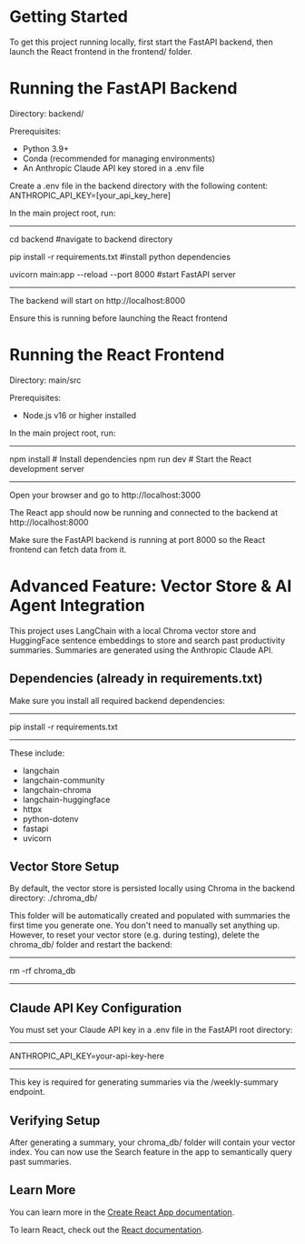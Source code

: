 # Getting Started
To get this project running locally, first start the FastAPI backend, then launch the React frontend in the frontend/ folder.

# Running the FastAPI Backend
Directory: backend/

Prerequisites:
- Python 3.9+
- Conda (recommended for managing environments)
- An Anthropic Claude API key stored in a .env file

Create a .env file in the backend directory with the following content:
ANTHROPIC_API_KEY=[your_api_key_here]

In the main project root, run:
___________________________________________________________________
cd backend #navigate to backend directory

pip install -r requirements.txt #install python dependencies

uvicorn main:app --reload --port 8000 #start FastAPI server
___________________________________________________________________

The backend will start on http://localhost:8000

Ensure this is running before launching the React frontend

# Running the React Frontend
Directory: main/src

Prerequisites:
- Node.js v16 or higher installed

In the main project root, run:
___________________________________________________________________
npm install       # Install dependencies
npm run dev       # Start the React development server
___________________________________________________________________

Open your browser and go to http://localhost:3000

The React app should now be running and connected to the backend at http://localhost:8000

Make sure the FastAPI backend is running at port 8000 so the React frontend can fetch data from it.

# Advanced Feature: Vector Store & AI Agent Integration
This project uses LangChain with a local Chroma vector store and HuggingFace sentence embeddings to store and search past productivity summaries. Summaries are generated using the Anthropic Claude API.

## Dependencies (already in requirements.txt)
Make sure you install all required backend dependencies:
___________________________________________________________________
pip install -r requirements.txt
___________________________________________________________________

These include:
- langchain
- langchain-community
- langchain-chroma
- langchain-huggingface
- httpx
- python-dotenv
- fastapi
- uvicorn

## Vector Store Setup
By default, the vector store is persisted locally using Chroma in the backend directory: ./chroma_db/

This folder will be automatically created and populated with summaries the first time you generate one. You don't need to manually set anything up. However, to reset your vector store (e.g. during testing), delete the chroma_db/ folder and restart the backend:
___________________________________________________________________
rm -rf chroma_db
___________________________________________________________________


## Claude API Key Configuration
You must set your Claude API key in a .env file in the FastAPI root directory:
___________________________________________________________________
ANTHROPIC_API_KEY=your-api-key-here
___________________________________________________________________

This key is required for generating summaries via the /weekly-summary endpoint.

## Verifying Setup
After generating a summary, your chroma_db/ folder will contain your vector index. You can now use the Search feature in the app to semantically query past summaries.









## Learn More

You can learn more in the [Create React App documentation](https://facebook.github.io/create-react-app/docs/getting-started).

To learn React, check out the [React documentation](https://reactjs.org/).
